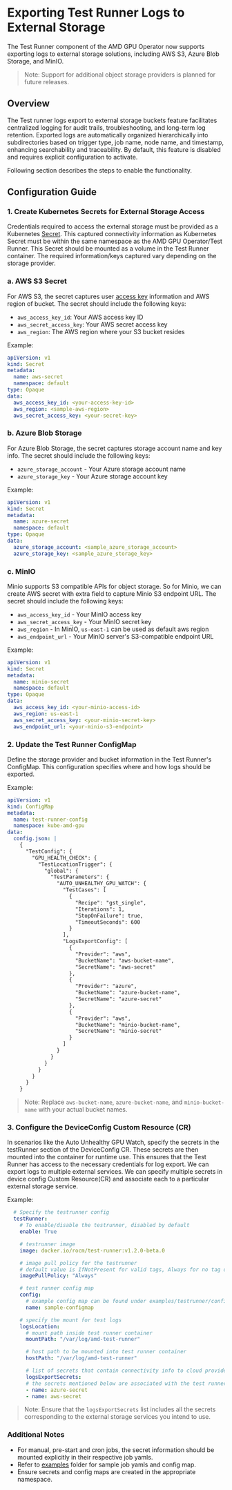 # Exporting Test Runner Logs to External Storage

The Test Runner component of the AMD GPU Operator now supports exporting logs to external storage solutions, including AWS S3, Azure Blob Storage, and MinIO.

> Note: Support for additional object storage providers is planned for future releases.

## Overview

The Test runner logs export to external storage buckets feature facilitates centralized logging for audit trails, troubleshooting, and long-term log retention. Exported logs are automatically organized hierarchically into subdirectories based on trigger type, job name, node name, and timestamp, enhancing searchability and traceability.
By default, this feature is disabled and requires explicit configuration to activate.

Following section describes the steps to enable the functionality.

## Configuration Guide

### 1. Create Kubernetes Secrets for External Storage Access

Credentials required to access the external storage must be provided as a Kubernetes [Secret](https://kubernetes.io/docs/concepts/configuration/secret). This captured connectivity information as Kubernetes Secret must be within the same namespace as the AMD GPU Operator/Test Runner. This Secret should be mounted as a volume in the Test Runner container. The required information/keys captured vary depending on the storage provider.

### a. AWS S3 Secret

For AWS S3, the secret captures user [access key](https://aws.amazon.com/blogs/security/wheres-my-secret-access-key) information and AWS region of bucket.
The secret should include the following keys:​
- `aws_access_key_id`: Your AWS access key ID​
- `aws_secret_access_key`: Your AWS secret access key​
- `aws_region`: The AWS region where your S3 bucket resides

Example:
```yaml
apiVersion: v1
kind: Secret
metadata:
  name: aws-secret
  namespace: default
type: Opaque
data:
  aws_access_key_id: <your-access-key-id>
  aws_region: <sample-aws-region>
  aws_secret_access_key: <your-secret-key>
```

### b. Azure Blob Storage

For Azure Blob Storage, the secret captures storage account name and key info.
The secret should include the following keys:​
- `azure_storage_account` - Your Azure storage account name
- `azure_storage_key` - Your Azure storage account key

Example:
```yaml
apiVersion: v1
kind: Secret
metadata:
  name: azure-secret
  namespace: default
type: Opaque
data:
  azure_storage_account: <sample_azure_storage_account>
  azure_storage_key: <sample_azure_storage_key>
```

### c. MinIO

Minio supports S3 compatible APIs for object storage. So for Minio, we can create AWS secret with extra field to capture Minio S3 endpoint URL.
The secret should include the following keys:​
- `aws_access_key_id` - Your MinIO access key
- `aws_secret_access_key` - Your MinIO secret key
- `aws_region` - In MinIO, `us-east-1` can be used as default aws region
- `aws_endpoint_url` - Your MinIO server's S3-compatible endpoint URL

Example:
```yaml
apiVersion: v1
kind: Secret
metadata:
  name: minio-secret
  namespace: default
type: Opaque
data:
  aws_access_key_id: <your-minio-access-id>
  aws_region: us-east-1
  aws_secret_access_key: <your-minio-secret-key>
  aws_endpoint_url: <your-minio-s3-endpoint>
```

### 2. Update the Test Runner ConfigMap

Define the storage provider and bucket information in the Test Runner's ConfigMap. This configuration specifies where and how logs should be exported.

Example:
```yaml
apiVersion: v1
kind: ConfigMap
metadata:
  name: test-runner-config
  namespace: kube-amd-gpu
data:
  config.json: |
    {
      "TestConfig": {
        "GPU_HEALTH_CHECK": {
          "TestLocationTrigger": {
            "global": {
              "TestParameters": {
                "AUTO_UNHEALTHY_GPU_WATCH": {
                  "TestCases": [
                    {
                      "Recipe": "gst_single",
                      "Iterations": 1,
                      "StopOnFailure": true,
                      "TimeoutSeconds": 600
                    }
                  ],
                  "LogsExportConfig": [
                    {
                      "Provider": "aws",
                      "BucketName": "aws-bucket-name",
                      "SecretName": "aws-secret"
                    },
                    {
                      "Provider": "azure",
                      "BucketName": "azure-bucket-name",
                      "SecretName": "azure-secret"
                    },
                    {
                      "Provider": "aws",
                      "BucketName": "minio-bucket-name",
                      "SecretName": "minio-secret"
                    }
                  ]
                }
              }
            }
          }
        }
      }
    }
```

> Note: Replace `aws-bucket-name`, `azure-bucket-name`, and `minio-bucket-name` with your actual bucket names.

### 3. Configure the DeviceConfig Custom Resource (CR)

In scenarios like the Auto Unhealthy GPU Watch, specify the secrets in the testRunner section of the DeviceConfig CR. These secrets are then mounted into the container for runtime use. This ensures that the Test Runner has access to the necessary credentials for log export.
We can export logs to multiple external services. We can specify multiple secrets in device config Custom Resource(CR) and associate each to a particular external storage service.

Example:
```yaml
  # Specify the testrunner config
  testRunner:
    # To enable/disable the testrunner, disabled by default
    enable: True

    # testrunner image
    image: docker.io/rocm/test-runner:v1.2.0-beta.0

    # image pull policy for the testrunner
    # default value is IfNotPresent for valid tags, Always for no tag or "latest" tag
    imagePullPolicy: "Always"

    # test runner config map
    config:
      # example config map can be found under examples/testrunner/configmap.json
      name: sample-configmap

    # specify the mount for test logs
    logsLocation:
      # mount path inside test runner container
      mountPath: "/var/log/amd-test-runner"

      # host path to be mounted into test runner container
      hostPath: "/var/log/amd-test-runner"

      # list of secrets that contain connectivity info to cloud providers
      logsExportSecrets:
      # the secrets mentioned below are associated with the test runner via config map. Refer examples/testrunner/configmap.json
      - name: azure-secret
      - name: aws-secret
```
> Note: Ensure that the `logsExportSecrets` list includes all the secrets corresponding to the external storage services you intend to use.

### Additional Notes

- For manual, pre-start and cron jobs, the secret information should be mounted explicitly in their respective job yamls.
- Refer to [examples](https://github.com/ROCm/gpu-operator/tree/main/example/testrunner) folder for sample job yamls and config map.
- Ensure secrets and config maps are created in the appropriate namespace.
